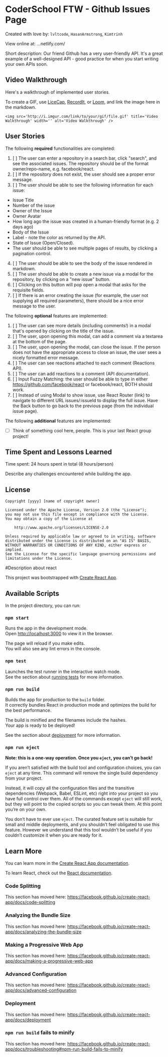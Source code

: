 # CoderSchool FTW - Github Issues Page

Created with love by: `lvltcode`, `HasanArmstrong`, `Kimtrinh`
  
View online at: ...netlify.com/
  
Short description: Our friend Github has a very user-friendly API. It's a great example of a well-designed API - good practice for when you start writing your own APIs soon.

## Video Walkthrough

Here's a walkthrough of implemented user stories.

To create a GIF, use [LiceCap](http://www.cockos.com/licecap/), [RecordIt](http://www.recordit.co), or [Loom](http://www.useloom.com), and link the image here in the markdown.

```
<img src='http://i.imgur.com/link/to/your/gif/file.gif' title='Video Walkthrough' width='' alt='Video Walkthrough' />
```

## User Stories

The following **required** functionalities are completed:

1. [ ] The user can enter a repository in a search bar, click "search", and see the associated issues. The repository should be of the format owner/repo-name, e.g. facebook/react.
2. [ ] If the repository does not exist, the user should see a proper error message.
3. [ ] The user should be able to see the following information for each issue:
  * Issue Title
  * Number of the issue
  * Owner of the Issue
  * Owner Avatar
  * How long ago the issue was created in a human-friendly format (e.g. 2 days ago)
  * Body of the Issue
  * Label - note the color as returned by the API.
  * State of Issue (Open/Closed).
  * The user should be able to see multiple pages of results, by clicking a pagination control.

4. [ ] The user should be able to see the body of the issue rendered in markdown.
5. [ ] The user should be able to create a new issue via a modal for the repository, by clicking on a "new issue" button. 
6. [ ] Clicking on this button will pop open a modal that asks for the requisite fields.
7. [ ] If there is an error creating the issue (for example, the user not supplying all required parameters), there should be a nice error message to the user.


The following **optional** features are implemented:

1. [ ] The user can see more details (including comments!) in a modal that's opened by clicking on the title of the issue.
2. [ ] The user, upon opening this modal, can add a comment via a textarea at the bottom of the page.
3. [ ] The user, upon opening the modal, can close the issue. If the person does not have the appropriate access to close an issue, the user sees a nicely formatted error message.
4. [ ] The user can see reactions attached to each comment (Reactions API).
5. [ ] The user can add reactions to a comment (API documentation).
6. [ ] Input Fuzzy Matching: the user should be able to type in either https://github.com/facebook/react or facebook/react, BOTH should work.
7. [ ] Instead of using Modal to show issue, use React Router (link) to navigate to different URL issues/:issueId to display the full issue. Have the Back button to go back to the previous page (from the individual issue page).

The following **additional** features are implemented:

* [ ] Think of something cool here, people. This is your last React group project!


## Time Spent and Lessons Learned

Time spent: 24 hours spent in total (8 hours/person)

Describe any challenges encountered while building the app.

## License

    Copyright [yyyy] [name of copyright owner]

    Licensed under the Apache License, Version 2.0 (the "License");
    you may not use this file except in compliance with the License.
    You may obtain a copy of the License at

        http://www.apache.org/licenses/LICENSE-2.0

    Unless required by applicable law or agreed to in writing, software
    distributed under the License is distributed on an "AS IS" BASIS,
    WITHOUT WARRANTIES OR CONDITIONS OF ANY KIND, either express or implied.
    See the License for the specific language governing permissions and
    limitations under the License.

#Description about react

This project was bootstrapped with [Create React App](https://github.com/facebook/create-react-app).

## Available Scripts

In the project directory, you can run:

### `npm start`

Runs the app in the development mode.<br>
Open [http://localhost:3000](http://localhost:3000) to view it in the browser.

The page will reload if you make edits.<br>
You will also see any lint errors in the console.

### `npm test`

Launches the test runner in the interactive watch mode.<br>
See the section about [running tests](https://facebook.github.io/create-react-app/docs/running-tests) for more information.

### `npm run build`

Builds the app for production to the `build` folder.<br>
It correctly bundles React in production mode and optimizes the build for the best performance.

The build is minified and the filenames include the hashes.<br>
Your app is ready to be deployed!

See the section about [deployment](https://facebook.github.io/create-react-app/docs/deployment) for more information.

### `npm run eject`

**Note: this is a one-way operation. Once you `eject`, you can’t go back!**

If you aren’t satisfied with the build tool and configuration choices, you can `eject` at any time. This command will remove the single build dependency from your project.

Instead, it will copy all the configuration files and the transitive dependencies (Webpack, Babel, ESLint, etc) right into your project so you have full control over them. All of the commands except `eject` will still work, but they will point to the copied scripts so you can tweak them. At this point you’re on your own.

You don’t have to ever use `eject`. The curated feature set is suitable for small and middle deployments, and you shouldn’t feel obligated to use this feature. However we understand that this tool wouldn’t be useful if you couldn’t customize it when you are ready for it.

## Learn More

You can learn more in the [Create React App documentation](https://facebook.github.io/create-react-app/docs/getting-started).

To learn React, check out the [React documentation](https://reactjs.org/).

### Code Splitting

This section has moved here: https://facebook.github.io/create-react-app/docs/code-splitting

### Analyzing the Bundle Size

This section has moved here: https://facebook.github.io/create-react-app/docs/analyzing-the-bundle-size

### Making a Progressive Web App

This section has moved here: https://facebook.github.io/create-react-app/docs/making-a-progressive-web-app

### Advanced Configuration

This section has moved here: https://facebook.github.io/create-react-app/docs/advanced-configuration

### Deployment

This section has moved here: https://facebook.github.io/create-react-app/docs/deployment

### `npm run build` fails to minify

This section has moved here: https://facebook.github.io/create-react-app/docs/troubleshooting#npm-run-build-fails-to-minify
